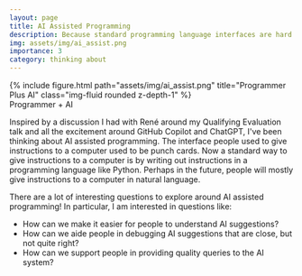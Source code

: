 ```yaml
---
layout: page
title: AI Assisted Programming
description: Because standard programming language interfaces are hard.
img: assets/img/ai_assist.png
importance: 3
category: thinking about
---
```


   <div class="row">
    <div class="col-sm mt-3 mt-md-0">
        {% include figure.html path="assets/img/ai_assist.png" title="Programmer Plus AI" class="img-fluid rounded z-depth-1" %}
    </div>
</div>
<div class="caption">
    Programmer + AI
</div>

Inspired by a discussion I had with René around my Qualifying Evaluation talk and all the excitement around GitHub Copilot and ChatGPT, I've been thinking about AI assisted programming. The interface people used to give instructions to a computer used to be punch cards. Now a standard way to give instructions to a computer is by writing out instructions in a programming language like Python. Perhaps in the future, people will mostly give instructions to a computer in natural language.

There are a lot of interesting questions to explore around AI assisted programming! In particular, I am interested in questions like:
<ul>
    <li> How can we make it easier for people to understand AI suggestions?
    <li> How can we aide people in debugging AI suggestions that are close, but not quite right?
    <li> How can we support people in providing quality queries to the AI system?
